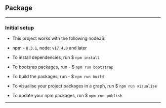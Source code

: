 ## Package

---

### Initial setup
* This project works with the following nodeJS:
-  npm - `8.3.1`, node: `v17.4.0` and later


* To install dependencies, run $ `npm install`
* To bootsrap packages, run - $ `npm run bootstrap`
* To build the packages, run - $ `npm run build`

* To visualise your project packages in a graph, run $ `npm run visualise`
* To update your npm packages, run $ `npm run publish`
---

